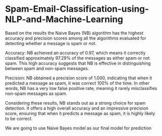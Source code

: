 # Spam-Email-Classification-using-NLP-and-Machine-Learning
Based on the results the Naive Bayes (NB) algorithm has the highest accuracy and precision scores among all the algorithms evaluated for detecting whether a message is spam or not.

Accuracy: NB achieved an accuracy of 0.97, which means it correctly classified approximately 97.29% of the messages as either spam or not spam. This high accuracy suggests that NB is effective in distinguishing between spam and non-spam messages.

Precision: NB obtained a precision score of 1.000, indicating that when it predicted a message as spam, it was correct 100% of the time. In other words, NB has a very low false positive rate, meaning it rarely misclassifies non-spam messages as spam.

Considering these results, NB stands out as a strong choice for spam detection. It offers a high overall accuracy and an impressive precision score, ensuring that when it predicts a message as spam, it is highly likely to be correct.

We are going to use Naive Bayes model as our final model for prediction
